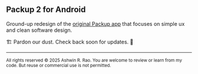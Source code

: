 ## Packup 2 for Android

Ground-up redesign of the [original Packup app](https://github.com/ashwinravrao/Packup) that focuses on simple ux and clean software design.


🏗️ Pardon our dust. Check back soon for updates. 🧱

---

<sub>
All rights reserved © 2025 Ashwin R. Rao.
You are welcome to review or learn from my code.
But reuse or commercial use is not permitted.
</sub>
